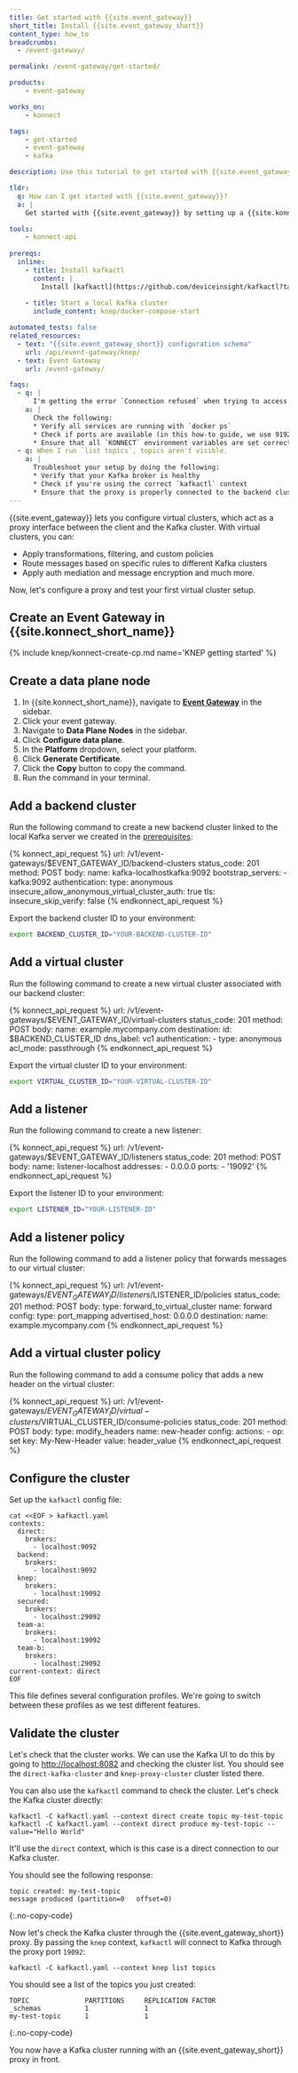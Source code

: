 ```yaml
---
title: Get started with {{site.event_gateway}}
short_title: Install {{site.event_gateway_short}}
content_type: how_to
breadcrumbs:
  - /event-gateway/

permalink: /event-gateway/get-started/

products:
    - event-gateway

works_on:
    - konnect

tags:
    - get-started
    - event-gateway
    - kafka

description: Use this tutorial to get started with {{site.event_gateway}}.

tldr: 
  q: How can I get started with {{site.event_gateway}}?
  a: | 
    Get started with {{site.event_gateway}} by setting up a {{site.konnect_short_name}} control plane and data plane, then configuring a backend cluster, virtual cluster, listener, and policy with the {{site.event_gateway}} API.

tools:
    - konnect-api
  
prereqs:
  inline:
    - title: Install kafkactl
      content: |
        Install [kafkactl](https://github.com/deviceinsight/kafkactl?tab=readme-ov-file#installation). You'll need it to interact with Kafka clusters. 
    
    - title: Start a local Kafka cluster
      include_content: knep/docker-compose-start

automated_tests: false
related_resources:
  - text: "{{site.event_gateway_short}} configuration schema"
    url: /api/event-gateway/knep/
  - text: Event Gateway
    url: /event-gateway/

faqs:
  - q: | 
      I'm getting the error `Connection refused` when trying to access my Kafka cluster through {{site.event_gateway_short}}.
    a: |
      Check the following:
      * Verify all services are running with `docker ps`
      * Check if ports are available (in this how-to guide, we use 9192 for the proxy, 9092 for Kafka)
      * Ensure that all `KONNECT` environment variables are set correctly
  - q: When I run `list topics`, topics aren't visible.
    a: |
      Troubleshoot your setup by doing the following:
      * Verify that your Kafka broker is healthy
      * Check if you're using the correct `kafkactl` context
      * Ensure that the proxy is properly connected to the backend cluster
---
```


{{site.event_gateway}} lets you configure virtual clusters, which act as a proxy interface between the client and the Kafka cluster.
With virtual clusters, you can:
* Apply transformations, filtering, and custom policies
* Route messages based on specific rules to different Kafka clusters
* Apply auth mediation and message encryption
and much more.

Now, let's configure a proxy and test your first virtual cluster setup.

## Create an Event Gateway in {{site.konnect_short_name}}

{% include knep/konnect-create-cp.md name='KNEP getting started' %}

## Create a data plane node

1. In {{site.konnect_short_name}}, navigate to [**Event Gateway**](https://cloud.konghq.com/event-gateway/) in the sidebar.
1. Click your event gateway.
1. Navigate to **Data Plane Nodes** in the sidebar.
1. Click **Configure data plane**.
1. In the **Platform** dropdown, select your platform.
1. Click **Generate Certificate**.
1. Click the **Copy** button to copy the command.
1. Run the command in your terminal.

## Add a backend cluster

Run the following command to create a new backend cluster linked to the local Kafka server we created in the [prerequisites](#start-a-local-kafka-server):
<!--vale off-->
{% konnect_api_request %}
url: /v1/event-gateways/$EVENT_GATEWAY_ID/backend-clusters
status_code: 201
method: POST
body:
  name: kafka-localhostkafka:9092
  bootstrap_servers:
    - kafka:9092
  authentication:
    type: anonymous
  insecure_allow_anonymous_virtual_cluster_auth: true
  tls:
    insecure_skip_verify: false
{% endkonnect_api_request %}
<!--vale on-->

Export the backend cluster ID to your environment:
```sh
export BACKEND_CLUSTER_ID="YOUR-BACKEND-CLUSTER-ID"
```

## Add a virtual cluster

Run the following command to create a new virtual cluster associated with our backend cluster:
<!--vale off-->
{% konnect_api_request %}
url: /v1/event-gateways/$EVENT_GATEWAY_ID/virtual-clusters
status_code: 201
method: POST
body:
  name: example.mycompany.com
  destination:
    id: $BACKEND_CLUSTER_ID
  dns_label: vc1
  authentication:
    - type: anonymous
  acl_mode: passthrough
{% endkonnect_api_request %}
<!--vale on-->

Export the virtual cluster ID to your environment:
```sh
export VIRTUAL_CLUSTER_ID="YOUR-VIRTUAL-CLUSTER-ID"
```

## Add a listener

Run the following command to create a new listener:
<!--vale off-->
{% konnect_api_request %}
url: /v1/event-gateways/$EVENT_GATEWAY_ID/listeners
status_code: 201
method: POST
body:
  name: listener-localhost
  addresses:
    - 0.0.0.0
  ports:
    - '19092'
{% endkonnect_api_request %}
<!--vale on-->

Export the listener ID to your environment:
```sh
export LISTENER_ID="YOUR-LISTENER-ID"
```

## Add a listener policy

Run the following command to add a listener policy that forwards messages to our virtual cluster:

<!--vale off-->
{% konnect_api_request %}
url: /v1/event-gateways/$EVENT_GATEWAY_ID/listeners/$LISTENER_ID/policies
status_code: 201
method: POST
body:
  type: forward_to_virtual_cluster
  name: forward
  config:
    type: port_mapping
    advertised_host: 0.0.0.0
    destination: 
      name: example.mycompany.com
{% endkonnect_api_request %}
<!--vale on-->


## Add a virtual cluster policy

Run the following command to add a consume policy that adds a new header on the virtual cluster:
<!--vale off-->
{% konnect_api_request %}
url: /v1/event-gateways/$EVENT_GATEWAY_ID/virtual-clusters/$VIRTUAL_CLUSTER_ID/consume-policies
status_code: 201
method: POST
body:
  type: modify_headers
  name: new-header
  config:
    actions:
      - op: set
        key: My-New-Header
        value: header_value
{% endkonnect_api_request %}
<!--vale on-->

## Configure the cluster

Set up the `kafkactl` config file:
```shell
cat <<EOF > kafkactl.yaml
contexts:
  direct:
    brokers:
      - localhost:9092
  backend:
    brokers:
      - localhost:9092
  knep:
    brokers:
      - localhost:19092
  secured:
    brokers:
      - localhost:29092
  team-a:
    brokers:
      - localhost:19092
  team-b:
    brokers:
      - localhost:29092
current-context: direct
EOF
```
This file defines several configuration profiles. We're going to switch between these profiles as we test different features.

## Validate the cluster

Let's check that the cluster works. We can use the Kafka UI to do this by going to [http://localhost:8082](http://localhost:8082) and checking the cluster list. 
You should see the `direct-kafka-cluster` and `knep-proxy-cluster` cluster listed there.

You can also use the `kafkactl` command to check the cluster. 
Let's check the Kafka cluster directly:

```shell
kafkactl -C kafkactl.yaml --context direct create topic my-test-topic
kafkactl -C kafkactl.yaml --context direct produce my-test-topic --value="Hello World"
```
It'll use the `direct` context, which is this case is a direct connection to our Kafka cluster.

You should see the following response:
```shell
topic created: my-test-topic
message produced (partition=0	offset=0)
```
{:.no-copy-code}

Now let's check the Kafka cluster through the {{site.event_gateway_short}} proxy.
By passing the `knep` context, `kafkactl` will connect to Kafka through the proxy port `19092`:

```shell
kafkactl -C kafkactl.yaml --context knep list topics
```

You should see a list of the topics you just created:
```shell
TOPIC              PARTITIONS     REPLICATION FACTOR
_schemas           1              1
my-test-topic      1              1
```
{:.no-copy-code}

You now have a Kafka cluster running with an {{site.event_gateway_short}} proxy in front. 